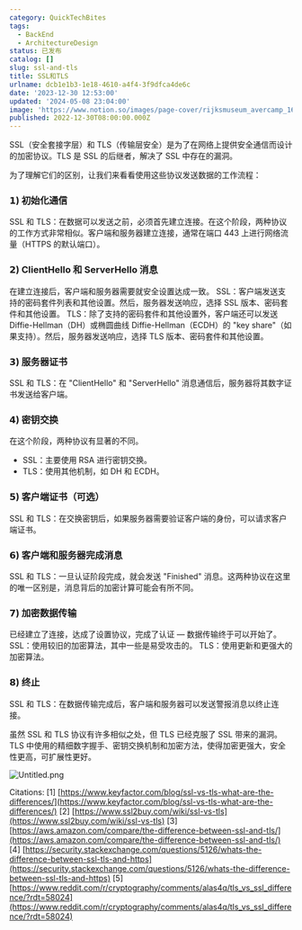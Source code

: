 ```yaml
---
category: QuickTechBites
tags:
  - BackEnd
  - ArchitectureDesign
status: 已发布
catalog: []
slug: ssl-and-tls
title: SSL和TLS
urlname: dcb1e1b3-1e18-4610-a4f4-3f9dfca4de6c
date: '2023-12-30 12:53:00'
updated: '2024-05-08 23:04:00'
image: 'https://www.notion.so/images/page-cover/rijksmuseum_avercamp_1620.jpg'
published: 2022-12-30T08:00:00.000Z
---
```


SSL（安全套接字层）和 TLS（传输层安全）是为了在网络上提供安全通信而设计的加密协议。TLS 是 SSL 的后继者，解决了 SSL 中存在的漏洞。


为了理解它们的区别，让我们来看看使用这些协议发送数据的工作流程：


### 𝟭) 初始化通信


SSL 和 TLS：在数据可以发送之前，必须首先建立连接。在这个阶段，两种协议的工作方式非常相似。客户端和服务器建立连接，通常在端口 443 上进行网络流量（HTTPS 的默认端口）。


### 𝟮) ClientHello 和 ServerHello 消息


在建立连接后，客户端和服务器需要就安全设置达成一致。
SSL：客户端发送支持的密码套件列表和其他设置。然后，服务器发送响应，选择 SSL 版本、密码套件和其他设置。
TLS：除了支持的密码套件和其他设置外，客户端还可以发送 Diffie-Hellman（DH）或椭圆曲线 Diffie-Hellman（ECDH）的 "key share"（如果支持）。然后，服务器发送响应，选择 TLS 版本、密码套件和其他设置。


### 𝟯) 服务器证书


SSL 和 TLS：在 "ClientHello" 和 "ServerHello" 消息通信后，服务器将其数字证书发送给客户端。


### 𝟰) 密钥交换


在这个阶段，两种协议有显著的不同。
- SSL：主要使用 RSA 进行密钥交换。
- TLS：使用其他机制，如 DH 和 ECDH。


### 𝟱) 客户端证书（可选）


SSL 和 TLS：在交换密钥后，如果服务器需要验证客户端的身份，可以请求客户端证书。


### 𝟲) 客户端和服务器完成消息


SSL 和 TLS：一旦认证阶段完成，就会发送 "Finished" 消息。这两种协议在这里的唯一区别是，消息背后的加密计算可能会有所不同。


### 𝟳) 加密数据传输


已经建立了连接，达成了设置协议，完成了认证 — 数据传输终于可以开始了。
SSL：使用较旧的加密算法，其中一些是易受攻击的。
TLS：使用更新和更强大的加密算法。


### 𝟴) 终止


SSL 和 TLS：在数据传输完成后，客户端和服务器可以发送警报消息以终止连接。


虽然 SSL 和 TLS 协议有许多相似之处，但 TLS 已经克服了 SSL 带来的漏洞。TLS 中使用的精细数字握手、密钥交换机制和加密方法，使得加密更强大，安全性更高，可扩展性更好。


![Untitled.png](https://prod-files-secure.s3.us-west-2.amazonaws.com/5d24fe63-e567-4804-86f9-9fdc62e13082/8ff987c5-7f31-4b50-83f5-c69ee7578c4a/Untitled.png?X-Amz-Algorithm=AWS4-HMAC-SHA256&X-Amz-Content-Sha256=UNSIGNED-PAYLOAD&X-Amz-Credential=ASIAZI2LB4665VJYJHTW%2F20250227%2Fus-west-2%2Fs3%2Faws4_request&X-Amz-Date=20250227T054000Z&X-Amz-Expires=3600&X-Amz-Security-Token=IQoJb3JpZ2luX2VjEDYaCXVzLXdlc3QtMiJGMEQCICn0bPW%2BPevpIYZ0p0a3tOvGg5Hn36G4tg7bJ0pBaBT8AiAtatyiuzUS5V9iA0bqseItTr4OotnIWx8vt9TQOkpfMir%2FAwhvEAAaDDYzNzQyMzE4MzgwNSIMDcjInXDvWNUM0eSeKtwD6V%2Bin4ecVNeG9HIPlUMtnCTVPHrB4RZV1uupotMa3LDRCeKZInLkHTobBZuXtgMbKjKGJktbJ8R5vlnjOFbgp08cAPTRmJP3kDIpMqyxKU3w5E20jQgpzd2B5%2BWJlobvybWKAWvU9hR89l9%2BAr%2FaQwC7jYxLuMaRWWfBy1XjYLp%2BstYSSizxeZXPhivqDcSe4QThYKobNBHSIC6zneoDLHf2ni012%2B9FEUG9c9GezKvJTM%2FPRhPGb3UD0xOTTXCH%2BLPvuoMXp4YUsiBz1YzzwbtNHKcmnDSDz9wz6c2sPYOKD9vJbYfGhB4%2F9XoeBcjvG2r%2F0Ej267wb%2BDMJQOohm%2B479AWj7b%2FugOGzxPl5v2NfFyZR6lmUFRdnqOZymiYBUtBqnIG4oPeDCgWmIBAjvpOqTWaaP3KbTgCms2MjAI%2FHTylAEciHaFOiwB2zXLiEafOQFZidvOaQTNyaA83vJwk8G4xblYmWThrCgfusTxTK16yEp%2BrnRw7%2BlL95au7pj6CPXoBrIxX1iBiw6ofY8uJzwV%2BPKWaCw4bW%2FG3stebf7FxR%2BGh4MvnswiIJeH3C1c0BzwXCPnYuYe%2Bd9OAA8XMYxeSKYQ4UI8tpGqgGzSfweHiK34M%2B3%2BxLQpUwoe3%2FvQY6pgE%2BAYn7SBWF6sUR14G624VnaeV%2FygdIqNFH9NgFNdE8d1KKoUzcRYScjtrZkUme0wH%2BcrAWkYN68O9xWOQUr7zavs2YcopKyM9ly5%2FoZm7T2RTzAow4Aft%2BQn%2FjYL8LYi3jEnPrnS2wamU%2FzL3QmQgMIZHw4oxKkybc9xfmCArCK%2FKSR%2FHXTOqU1UJZEdWluConMai56paFhg5H0dscks6Q4J94sOLJ&X-Amz-Signature=6c69bede683dc196c6ab1bcc68676d1df39d6c62abbf7a116645d2c254854a3c&X-Amz-SignedHeaders=host&x-id=GetObject)


Citations:
[1] [https://www.keyfactor.com/blog/ssl-vs-tls-what-are-the-differences/](https://www.keyfactor.com/blog/ssl-vs-tls-what-are-the-differences/)
[2] [https://www.ssl2buy.com/wiki/ssl-vs-tls](https://www.ssl2buy.com/wiki/ssl-vs-tls)
[3] [https://aws.amazon.com/compare/the-difference-between-ssl-and-tls/](https://aws.amazon.com/compare/the-difference-between-ssl-and-tls/)
[4] [https://security.stackexchange.com/questions/5126/whats-the-difference-between-ssl-tls-and-https](https://security.stackexchange.com/questions/5126/whats-the-difference-between-ssl-tls-and-https)
[5] [https://www.reddit.com/r/cryptography/comments/alas4q/tls_vs_ssl_difference/?rdt=58024](https://www.reddit.com/r/cryptography/comments/alas4q/tls_vs_ssl_difference/?rdt=58024)

